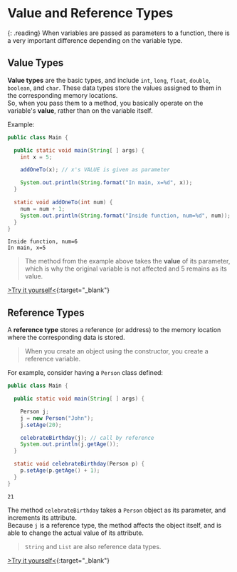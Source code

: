 # Value and Reference Types
{: .reading}
When variables are passed as parameters to a function, there is a very important difference depending on the variable type.

## Value Types
**Value types** are the basic types, and include ``int``, ``long``, ``float``, ``double``, ``boolean``, and ``char``.
These data types store the values assigned to them in the corresponding memory locations.\
So, when you pass them to a method, you basically operate on the variable's **value**, rather than on the variable itself. 

Example:
````java
public class Main {

  public static void main(String[ ] args) {
    int x = 5;

    addOneTo(x); // x's VALUE is given as parameter

    System.out.println(String.format("In main, x=%d", x));
  }

  static void addOneTo(int num) {
    num = num + 1;
    System.out.println(String.format("Inside function, num=%d", num));
  }
}
````
````plaintext
Inside function, num=6
In main, x=5
````
>The method from the example above takes the **value** of its parameter, which is why the original variable is not affected and 5 remains as its value.

[>Try it yourself<](https://repl.it/@m0stlyharmless/MCIAppExCallByValue#Main.java){:target="_blank"}

## Reference Types

A **reference type** stores a reference (or address) to the memory location where the corresponding data is stored.
>When you create an object using the constructor, you create a reference variable.

For example, consider having a ``Person`` class defined:

````java
public class Main {

  public static void main(String[ ] args) {

    Person j;
    j = new Person("John");
    j.setAge(20);

    celebrateBirthday(j); // call by reference
    System.out.println(j.getAge());
  }

  static void celebrateBirthday(Person p) {
    p.setAge(p.getAge() + 1);
  }
}
````
````plaintext
21
````

The method ``celebrateBirthday`` takes a ``Person`` object as its parameter, and increments its attribute.\
Because ``j`` is a reference type, the method affects the object itself, and is able to change the actual value of its attribute.

> ``String`` and ``List`` are also reference data types.

[>Try it yourself<](https://repl.it/@m0stlyharmless/MCIAppExCallByReference#Main.java){:target="_blank"}